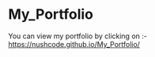 # My_Portfolio
You can view my portfolio by clicking on :- https://nushcode.github.io/My_Portfolio/
